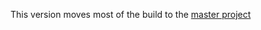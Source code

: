This version moves most of the build to the [master project](https://github.com/davidsowerby/krail-master)